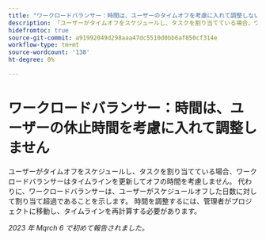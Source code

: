 ```yaml
---
title: "ワークロードバランサー：時間は、ユーザーのタイムオフを考慮に入れて調整しない"
description: 「ユーザーがタイムオフをスケジュールし、タスクを割り当てている場合、ワークロード・バランサはタイムラインを更新してオフの時間を考慮しません。 代わりに、ワークロードバランサーは、ユーザーがスケジュールオフした日数に対して割り当て超過であることを示します。 時間を調整するには、管理者がプロジェクトに移動し、タイムラインを再計算する必要があります。
hidefromtoc: true
source-git-commit: a91992049d298aaa47dc5510d0bb6af850cf314e
workflow-type: tm+mt
source-wordcount: '138'
ht-degree: 0%

---
```



# ワークロードバランサー：時間は、ユーザーの休止時間を考慮に入れて調整しません

ユーザーがタイムオフをスケジュールし、タスクを割り当てている場合、ワークロードバランサーはタイムラインを更新してオフの時間を考慮しません。 代わりに、ワークロードバランサーは、ユーザーがスケジュールオフした日数に対して割り当て超過であることを示します。 時間を調整するには、管理者がプロジェクトに移動し、タイムラインを再計算する必要があります。

_2023 年 Mqrch 6 で初めて報告されました。_

